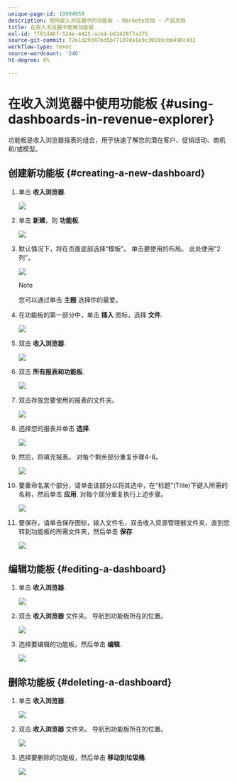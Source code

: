```yaml
---
unique-page-id: 10094959
description: 使用收入浏览器中的功能板 — Marketo文档 — 产品文档
title: 在收入浏览器中使用功能板
exl-id: ff81d48f-524e-4425-acb4-b62428f7a375
source-git-commit: 72e1d29347bd5b77107da1e9c30169cb6490c432
workflow-type: tm+mt
source-wordcount: '246'
ht-degree: 0%

---
```


# 在收入浏览器中使用功能板 {#using-dashboards-in-revenue-explorer}

功能板是收入浏览器报表的组合，用于快速了解您的潜在客户、促销活动、商机和/或模型。

## 创建新功能板 {#creating-a-new-dashboard}

1. 单击 **收入浏览器**.

   ![](assets/one.png)

1. 单击 **新建**，则 **功能板**.

   ![](assets/two.png)

1. 默认情况下，将在页面底部选择“模板”。 单击要使用的布局。 此处使用“2列”。

   ![](assets/three.png)

   >[!NOTE]
   >
   >您可以通过单击 **主题** 选择你的最爱。

1. 在功能板的第一部分中，单击 **插入** 图标，选择 **文件**.

   ![](assets/four.png)

1. 双击 **收入浏览器**.

   ![](assets/five.png)

1. 双击 **所有报表和功能板**.

   ![](assets/six.png)

1. 双击存放您要使用的报表的文件夹。

   ![](assets/seven.png)

1. 选择您的报表并单击 **选择**.

   ![](assets/eight.png)

1. 然后，将填充报表。 对每个剩余部分重复步骤4-8。

   ![](assets/nine.png)

1. 要重命名某个部分，请单击该部分以将其选中，在“标题”(Title)下键入所需的名称，然后单击 **应用**. 对每个部分重复执行上述步骤。

   ![](assets/ten.png)

1. 要保存，请单击保存图标，输入文件名，双击收入资源管理器文件夹，直到您转到功能板的所需文件夹，然后单击 **保存**.

   ![](assets/eleven.png)

## 编辑功能板 {#editing-a-dashboard}

1. 单击 **收入浏览器**.

   ![](assets/one.png)

1. 双击 **收入浏览器** 文件夹。 导航到功能板所在的位置。

   ![](assets/thirteen.png)

1. 选择要编辑的功能板，然后单击 **编辑**.

   ![](assets/fourteen.png)

## 删除功能板 {#deleting-a-dashboard}

1. 单击 **收入浏览器**.

   ![](assets/one.png)

1. 双击 **收入浏览器** 文件夹。 导航到功能板所在的位置。

   ![](assets/thirteen.png)

1. 选择要删除的功能板，然后单击 **移动到垃圾桶**.

   ![](assets/fifteen.png)
